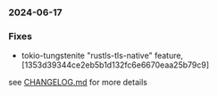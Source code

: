 ### 2024-06-17

### Fixes
+ tokio-tungstenite "rustls-tls-native" feature, [1353d39344ce2eb5b1d132fc6e6670eaa25b79c9]

see <a href='https://github.com/mrjackwills/belugasnooze_pi/blob/main/CHANGELOG.md'>CHANGELOG.md</a> for more details
